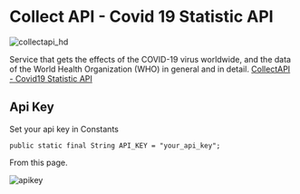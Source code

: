 # Collect API - Covid 19 Statistic API

![collectapi_hd](https://user-images.githubusercontent.com/44985849/101262439-d5922180-374f-11eb-9078-7ddd2336f3b3.jpg)

Service that gets the effects of the COVID-19 virus worldwide, and the data of the World Health Organization (WHO) in general and in detail.
[CollectAPI - Covid19 Statistic API](https://collectapi.com/api/corona/covid-19-coronavirus-statistics-api)

## Api Key
Set your api key in Constants
``` 
public static final String API_KEY = "your_api_key";
```
From this page.

![apikey](https://user-images.githubusercontent.com/44985849/101262603-1c344b80-3751-11eb-93a3-5a191085e404.PNG)
